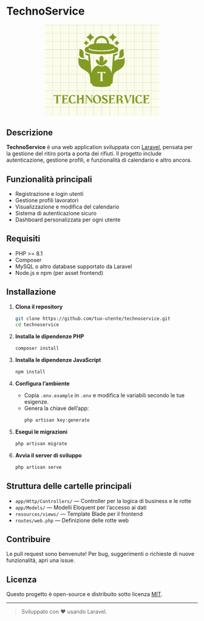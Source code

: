 # TechnoService

<p align="center">
  <a href="#" target="_blank">
    <img src="public/logo con bg.png" width="300" alt="TechnoService Logo">
  </a>
</p>

## Descrizione

**TechnoService** è una web application sviluppata con [Laravel](https://laravel.com/), pensata per la gestione del ritiro porta a porta dei rifiuti. Il progetto include autenticazione, gestione profili, e funzionalità di calendario e altro ancora.

## Funzionalità principali

- Registrazione e login utenti
- Gestione profili lavoratori
- Visualizzazione e modifica del calendario
- Sistema di autenticazione sicuro
- Dashboard personalizzata per ogni utente

## Requisiti

- PHP >= 8.1
- Composer
- MySQL o altro database supportato da Laravel
- Node.js e npm (per asset frontend)

## Installazione

1. **Clona il repository**
   ```bash
   git clone https://github.com/tuo-utente/technoservice.git
   cd technoservice
   ```

2. **Installa le dipendenze PHP**
   ```bash
   composer install
   ```

3. **Installa le dipendenze JavaScript**
   ```bash
   npm install
   ```

4. **Configura l’ambiente**
   - Copia `.env.example` in `.env` e modifica le variabili secondo le tue esigenze.
   - Genera la chiave dell’app:
     ```bash
     php artisan key:generate
     ```

5. **Esegui le migrazioni**
   ```bash
   php artisan migrate
   ```

6. **Avvia il server di sviluppo**
   ```bash
   php artisan serve
   ```

## Struttura delle cartelle principali

- `app/Http/Controllers/` — Controller per la logica di business e le rotte
- `app/Models/` — Modelli Eloquent per l’accesso ai dati
- `resources/views/` — Template Blade per il frontend
- `routes/web.php` — Definizione delle rotte web

## Contribuire

Le pull request sono benvenute! Per bug, suggerimenti o richieste di nuove funzionalità, apri una issue.

## Licenza

Questo progetto è open-source e distribuito sotto licenza [MIT](https://opensource.org/licenses/MIT).

---

> Sviluppato con ❤️ usando Laravel.

